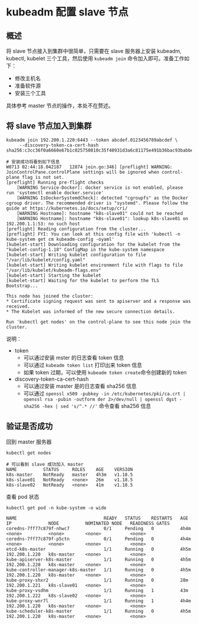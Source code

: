 # kubeadm 配置 slave 节点

## 概述

将 slave 节点接入到集群中很简单，只需要在 slave 服务器上安装 kubeadm, kubectl, kubelet 三个工具，然后使用 `kubeadm join` 命令加入即可。准备工作如下：

* 修改主机名
* 准备软件源
* 安装三个工具

具体参考 master 节点的操作，本处不在赘述。

## 将 slave 节点加入到集群

```shell
kubeadm join 192.200.1.220:6443 --token abcdef.0123456789abcdef \
     --discovery-token-ca-cert-hash sha256:c3cc36f0a6660e67b1c025750810c35f40931d3a6c81175e491b36bac93babbe

# 安装成功将看到如下信息
W0713 02:44:18.042187   12874 join.go:346] [preflight] WARNING: JoinControlPane.controlPlane settings will be ignored when control-plane flag is not set.
[preflight] Running pre-flight checks
	[WARNING Service-Docker]: docker service is not enabled, please run 'systemctl enable docker.service'
	[WARNING IsDockerSystemdCheck]: detected "cgroupfs" as the Docker cgroup driver. The recommended driver is "systemd". Please follow the guide at https://kubernetes.io/docs/setup/cri/
	[WARNING Hostname]: hostname "k8s-slave01" could not be reached
	[WARNING Hostname]: hostname "k8s-slave01": lookup k8s-slave01 on 192.200.1.1:53: no such host
[preflight] Reading configuration from the cluster...
[preflight] FYI: You can look at this config file with 'kubectl -n kube-system get cm kubeadm-config -oyaml'
[kubelet-start] Downloading configuration for the kubelet from the "kubelet-config-1.18" ConfigMap in the kube-system namespace
[kubelet-start] Writing kubelet configuration to file "/var/lib/kubelet/config.yaml"
[kubelet-start] Writing kubelet environment file with flags to file "/var/lib/kubelet/kubeadm-flags.env"
[kubelet-start] Starting the kubelet
[kubelet-start] Waiting for the kubelet to perform the TLS Bootstrap...

This node has joined the cluster:
* Certificate signing request was sent to apiserver and a response was received.
* The Kubelet was informed of the new secure connection details.

Run 'kubectl get nodes' on the control-plane to see this node join the cluster.

```

说明：

* token
  * 可以通过安装 mster 的日志查看 token 信息
  * 可以通过 `kubeadm token list` 打印出来 token 信息
  * 如果 token 过期，可以使用 `kubeadm token create`命令创建新的 token
* discovery-token-ca-cert-hash
  * 可以通过安装 master 是的日志查看 sha256 信息
  * 可以通过 `openssl x509 -pubkey -in /etc/kubernetes/pki/ca.crt | openssl rsa -pubin -outform der 2>/dev/null | openssl dgst -sha256 -hex | sed 's/^.* //'` 命令查看 sha256 信息

## 验证是否成功

回到 master 服务器

```shell
kubectl get nodes

# 可以看到 slave 成功加入 master
NAME          STATUS     ROLES    AGE    VERSION
k8s-master    NotReady   master   4h3m   v1.18.5
k8s-slave01   NotReady   <none>   26m    v1.18.5
k8s-slave02   NotReady   <none>   41m    v1.18.5
```

查看 pod 状态

```shell
kubectl get pod -n kube-system -o wide

NAME                                 READY   STATUS    RESTARTS   AGE    IP              NODE          NOMINATED NODE   READINESS GATES
coredns-7ff77c879f-nhwc7             0/1     Pending   0          4h4m   <none>          <none>        <none>           <none>
coredns-7ff77c879f-p5ctn             0/1     Pending   0          4h4m   <none>          <none>        <none>           <none>
etcd-k8s-master                      1/1     Running   0          4h5m   192.200.1.220   k8s-master    <none>           <none>
kube-apiserver-k8s-master            1/1     Running   0          4h5m   192.200.1.220   k8s-master    <none>           <none>
kube-controller-manager-k8s-master   1/1     Running   0          4h5m   192.200.1.220   k8s-master    <none>           <none>
kube-proxy-shxr2                     1/1     Running   0          28m    192.200.1.221   k8s-slave01   <none>           <none>
kube-proxy-vsdhm                     1/1     Running   1          43m    192.200.1.222   k8s-slave02   <none>           <none>
kube-proxy-wnr7l                     1/1     Running   1          4h4m   192.200.1.220   k8s-master    <none>           <none>
kube-scheduler-k8s-master            1/1     Running   0          4h5m   192.200.1.220   k8s-master    <none>           <none>
```